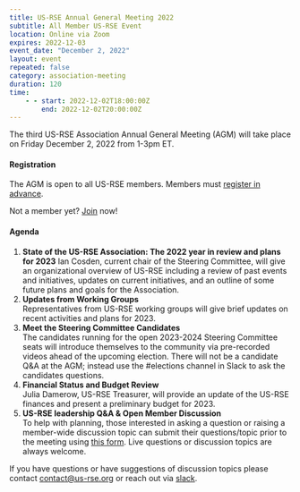 ```yaml
---
title: US-RSE Annual General Meeting 2022
subtitle: All Member US-RSE Event
location: Online via Zoom
expires: 2022-12-03
event_date: "December 2, 2022"
layout: event
repeated: false
category: association-meeting
duration: 120
time:
    - - start: 2022-12-02T18:00:00Z
        end: 2022-12-02T20:00:00Z
---
```


The third US-RSE Association Annual General Meeting (AGM) will take place on Friday December 2, 2022 from 1-3pm ET.

#### Registration

The AGM is open to all US-RSE members.
Members must [register in advance](https://princeton.zoom.us/meeting/register/tJ0oce6gqz8qG9Z1NB5rNLf2QMXAnBmbhi6Y).

Not a member yet? [Join](https://us-rse.org/join/) now!

#### Agenda

1. **State of the US-RSE Association: The 2022 year in review and plans for 2023** 
Ian Cosden, current chair of the Steering Committee, will give an organizational overview of US-RSE including a review of past events and initiatives, updates on current initiatives, and an outline of some future plans and goals for the Association.
1. **Updates from Working Groups**  
  Representatives from US-RSE working groups will give brief updates on recent activities and plans for 2023.
1. **Meet the Steering Committee Candidates**  
 The candidates running for the open 2023-2024 Steering Committee seats will introduce themselves to the community via pre-recorded videos ahead of the upcoming election. There will not be a candidate Q&A at the AGM; instead use the #elections channel in Slack to ask the candidates questions.
1. **Financial Status and Budget Review**  
  Julia Damerow, US-RSE Treasurer, will provide an update of the US-RSE finances and present a preliminary budget for 2023.
1. **US-RSE leadership Q&A & Open Member Discussion**  
   To help with planning, those interested in asking a question or raising a member-wide discussion topic can submit their questions/topic prior to the meeting using [this form](https://forms.gle/gKqYTF4tPdef184S9). Live questions or discussion topics are always welcome.



If you have questions or have suggestions of discussion topics please contact [contact@us-rse.org](mailto:contact@us-rse.org) or reach out via [slack](https://usrse.slack.com/).
